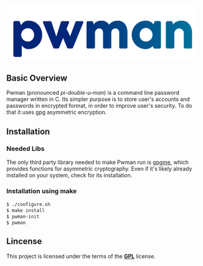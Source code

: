 <h1 align="center">
    <img width="500" alt="PWM4N" src="https://github.com/some0necoding/pwman/blob/main/.github/pwman_logo.png">
</h1>

<!-- links and badges here -->

## Basic Overview

Pwman (pronounced *pi-double-u-man*) is a command line password manager written in C. Its simpler purpose is 
to store user's accounts and passwords in encrypted format, in order to improve user's security. To do that it 
uses gpg asymmetric encryption.

## Installation

### Needed Libs

The only third party library needed to make Pwman run is [gpgme](https://gnupg.org/software/gpgme/index.html),
which provides functions for asymmetric cryptography. Even if it's likely already installed on your system,
check for its installation.

### Installation using make

```
$ ./configure.sh
$ make install
$ pwman-init
$ pwman
```

## Lincense

This project is licensed under the terms of the [**GPL**](https://github.com/some0necoding/pwman/blob/main/LICENSE.md) license.
